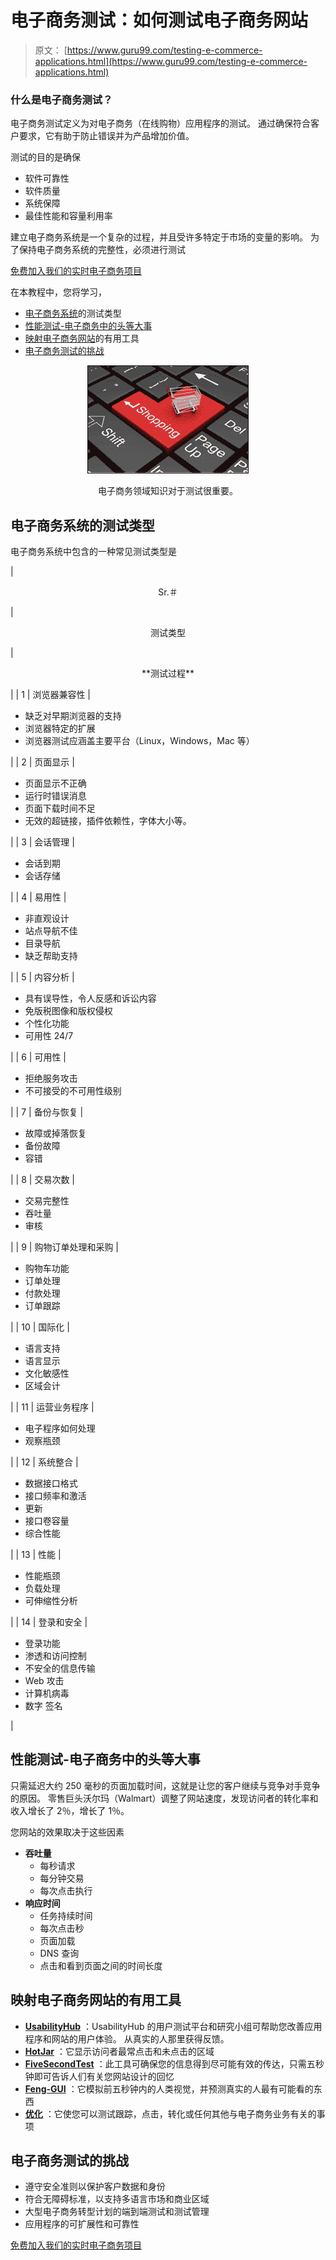 # 电子商务测试：如何测试电子商务网站

> 原文： [https://www.guru99.com/testing-e-commerce-applications.html](https://www.guru99.com/testing-e-commerce-applications.html)

### 什么是电子商务测试？

电子商务测试定义为对电子商务（在线购物）应用程序的测试。 通过确保符合客户要求，它有助于防止错误并为产品增加价值。

测试的目的是确保

*   软件可靠性
*   软件质量
*   系统保障
*   最佳性能和容量利用率

建立电子商务系统是一个复杂的过程，并且受许多特定于市场的变量的影响。 为了保持电子商务系统的完整性，必须进行测试

[免费加入我们的实时电子商务项目](/live-ecommerce-project.html)

在本教程中，您将学习，

*   [电子商务系统](#1)的测试类型
*   [性能测试-电子商务中的头等大事](#2)
*   [映射电子商务网站](#3)的有用工具
*   [电子商务测试的挑战](#4)

<center>

<figure>

![How to Test an Ecommerce Applications](img/cc2b7a13ec22f5ec299990810c0784a9.png) 

<figcaption>电子商务领域知识对于测试很重要。</figcaption>

</figure>

</center>

## 电子商务系统的测试类型

电子商务系统中包含的一种常见测试类型是

| 

<center>Sr.＃</center>

 | 

<center>测试类型</center>

 | 

<center>**测试过程**</center>

 |
| 1 | 浏览器兼容性 | 

*   缺乏对早期浏览器的支持
*   浏览器特定的扩展
*   浏览器测试应涵盖主要平台（Linux，Windows，Mac 等）

 |
| 2 | 页面显示 | 

*   页面显示不正确
*   运行时错误消息
*   页面下载时间不足
*   无效的超链接，插件依赖性，字体大小等。

 |
| 3 | 会话管理 | 

*   会话到期
*   会话存储

 |
| 4 | 易用性 | 

*   非直观设计
*   站点导航不佳
*   目录导航
*   缺乏帮助支持

 |
| 5 | 内容分析 | 

*   具有误导性，令人反感和诉讼内容
*   免版税图像和版权侵权
*   个性化功能
*   可用性 24/7

 |
| 6 | 可用性 | 

*   拒绝服务攻击
*   不可接受的不可用性级别

 |
| 7 | 备份与恢复 | 

*   故障或掉落恢复
*   备份故障
*   容错

 |
| 8 | 交易次数 | 

*   交易完整性
*   吞吐量
*   审核

 |
| 9 | 购物订单处理和采购 | 

*   购物车功能
*   订单处理
*   付款处理
*   订单跟踪

 |
| 10 | 国际化 | 

*   语言支持
*   语言显示
*   文化敏感性
*   区域会计

 |
| 11 | 运营业务程序 | 

*   电子程序如何处理
*   观察瓶颈

 |
| 12 | 系统整合 | 

*   数据接口格式
*   接口频率和激活
*   更新
*   接口卷容量
*   综合性能

 |
| 13 | 性能 | 

*   性能瓶颈
*   负载处理
*   可伸缩性分析

 |
| 14 | 登录和安全 | 

*   登录功能
*   渗透和访问控制
*   不安全的信息传输
*   Web 攻击
*   计算机病毒
*   数字 签名

 |

## 性能测试-电子商务中的头等大事

只需延迟大约 250 毫秒的页面加载时间，这就是让您的客户继续与竞争对手竞争的原因。 零售巨头沃尔玛（Walmart）调整了网站速度，发现访问者的转化率和收入增长了 2％，增长了 1％。

您网站的效果取决于这些因素

*   **吞吐量**
    *   每秒请求
    *   每分钟交易
    *   每次点击执行
*   **响应时间**
    *   任务持续时间
    *   每次点击秒
    *   页面加载
    *   DNS 查询
    *   点击和看到页面之间的时间长度

## 映射电子商务网站的有用工具

*   [**UsabilityHub**](https://usabilityhub.com/) ：UsabilityHub 的用户测试平台和研究小组可帮助您改善应用程序和网站的用户体验。 从真实的人那里获得反馈。
*   [**HotJar**](https://www.hotjar.com/) ：它显示访问者最常点击和未点击的区域
*   [**FiveSecondTest**](http://fivesecondtest.com/) ：此工具可确保您的信息得到尽可能有效的传达，只需五秒钟即可告诉人们有关您网站设计的回忆
*   [**Feng-GUI**](https://www.feng-gui.com/) ：它模拟前五秒钟内的人类视觉，并预测真实的人最有可能看的东西
*   [**优化**](https://www.optimizely.com/) ：它使您可以测试跟踪，点击，转化或任何其他与电子商务业务有关的事项

## 电子商务测试的挑战

*   遵守安全准则以保护客户数据和身份
*   符合无障碍标准，以支持多语言市场和商业区域
*   大型电子商务转型计划的端到端测试和测试管理
*   应用程序的可扩展性和可靠性

[免费加入我们的实时电子商务项目](/live-ecommerce-project.html)